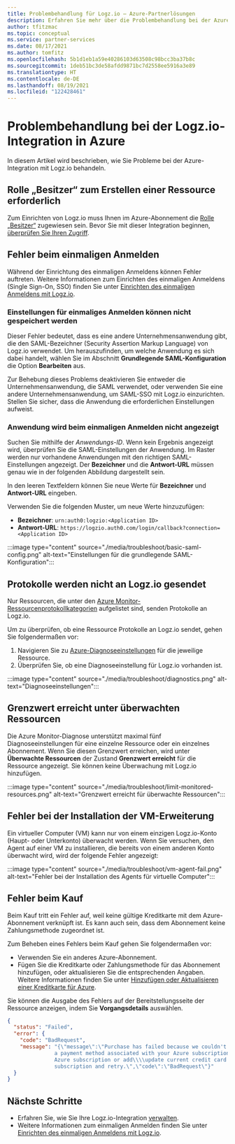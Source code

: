 ```yaml
---
title: Problembehandlung für Logz.io – Azure-Partnerlösungen
description: Erfahren Sie mehr über die Problembehandlung bei der Azure-Integration mit Logz.io.
author: tfitzmac
ms.topic: conceptual
ms.service: partner-services
ms.date: 08/17/2021
ms.author: tomfitz
ms.openlocfilehash: 5b1d1eb1a59e40286103d63508c98bcc3ba37b8c
ms.sourcegitcommit: 1deb51bc3de58afdd9871bc7d2558ee5916a3e89
ms.translationtype: HT
ms.contentlocale: de-DE
ms.lasthandoff: 08/19/2021
ms.locfileid: "122428461"
---
```

# <a name="troubleshoot-logzio-integration-with-azure"></a>Problembehandlung bei der Logz.io-Integration in Azure

In diesem Artikel wird beschrieben, wie Sie Probleme bei der Azure-Integration mit Logz.io behandeln.

## <a name="owner-role-needed-to-create-resource"></a>Rolle „Besitzer“ zum Erstellen einer Ressource erforderlich

Zum Einrichten von Logz.io muss Ihnen im Azure-Abonnement die [Rolle „Besitzer“](../../role-based-access-control/rbac-and-directory-admin-roles.md#azure-roles) zugewiesen sein. Bevor Sie mit dieser Integration beginnen, [überprüfen Sie Ihren Zugriff](../../role-based-access-control/check-access.md).

## <a name="single-sign-on-errors"></a>Fehler beim einmaligen Anmelden

Während der Einrichtung des einmaligen Anmeldens können Fehler auftreten. Weitere Informationen zum Einrichten des einmaligen Anmeldens (Single Sign-On, SSO) finden Sie unter [Einrichten des einmaligen Anmeldens mit Logz.io](setup-sso.md).

### <a name="unable-to-save-single-sign-on-settings"></a>Einstellungen für einmaliges Anmelden können nicht gespeichert werden

Dieser Fehler bedeutet, dass es eine andere Unternehmensanwendung gibt, die den SAML-Bezeichner (Security Assertion Markup Language) von Logz.io verwendet. Um herauszufinden, um welche Anwendung es sich dabei handelt, wählen Sie im Abschnitt **Grundlegende SAML-Konfiguration** die Option **Bearbeiten** aus.

Zur Behebung dieses Problems deaktivieren Sie entweder die Unternehmensanwendung, die SAML verwendet, oder verwenden Sie eine andere Unternehmensanwendung, um SAML-SSO mit Logz.io einzurichten. Stellen Sie sicher, dass die Anwendung die erforderlichen Einstellungen aufweist.

### <a name="application-not-shown-in-single-sign-on"></a>Anwendung wird beim einmaligen Anmelden nicht angezeigt

Suchen Sie mithilfe der _Anwendungs-ID_. Wenn kein Ergebnis angezeigt wird, überprüfen Sie die SAML-Einstellungen der Anwendung. Im Raster werden nur vorhandene Anwendungen mit den richtigen SAML-Einstellungen angezeigt. Der **Bezeichner** und die **Antwort-URL** müssen genau wie in der folgenden Abbildung dargestellt sein.

In den leeren Textfeldern können Sie neue Werte für **Bezeichner** und **Antwort-URL** eingeben.

Verwenden Sie die folgenden Muster, um neue Werte hinzuzufügen:

- **Bezeichner**: `urn:auth0:logzio:<Application ID>`
- **Antwort-URL**: `https://logzio.auth0.com/login/callback?connection=<Application ID>`

:::image type="content" source="./media/troubleshoot/basic-saml-config.png" alt-text="Einstellungen für die grundlegende SAML-Konfiguration":::

## <a name="logs-not-being-sent-to-logzio"></a>Protokolle werden nicht an Logz.io gesendet

Nur Ressourcen, die unter den [Azure Monitor-Ressourcenprotokollkategorien](../../azure-monitor/essentials/resource-logs-categories.md) aufgelistet sind, senden Protokolle an Logz.io.

Um zu überprüfen, ob eine Ressource Protokolle an Logz.io sendet, gehen Sie folgendermaßen vor:

1. Navigieren Sie zu [Azure-Diagnoseeinstellungen](../../azure-monitor/essentials/diagnostic-settings.md) für die jeweilige Ressource.
1. Überprüfen Sie, ob eine Diagnoseeinstellung für Logz.io vorhanden ist.

:::image type="content" source="./media/troubleshoot/diagnostics.png" alt-text="Diagnoseeinstellungen":::

## <a name="limit-reached-in-monitored-resources"></a>Grenzwert erreicht unter überwachten Ressourcen

Die Azure Monitor-Diagnose unterstützt maximal fünf Diagnoseeinstellungen für eine einzelne Ressource oder ein einzelnes Abonnement. Wenn Sie diesen Grenzwert erreichen, wird unter **Überwachte Ressourcen** der Zustand **Grenzwert erreicht** für die Ressource angezeigt. Sie können keine Überwachung mit Logz.io hinzufügen.

:::image type="content" source="./media/troubleshoot/limit-monitored-resources.png" alt-text="Grenzwert erreicht für überwachte Ressourcen":::

## <a name="vm-extension-installation-failed"></a>Fehler bei der Installation der VM-Erweiterung

Ein virtueller Computer (VM) kann nur von einem einzigen Logz.io-Konto (Haupt- oder Unterkonto) überwacht werden. Wenn Sie versuchen, den Agent auf einer VM zu installieren, die bereits von einem anderen Konto überwacht wird, wird der folgende Fehler angezeigt:

:::image type="content" source="./media/troubleshoot/vm-agent-fail.png" alt-text="Fehler bei der Installation des Agents für virtuelle Computer":::

## <a name="purchase-errors"></a>Fehler beim Kauf

Beim Kauf tritt ein Fehler auf, weil keine gültige Kreditkarte mit dem Azure-Abonnement verknüpft ist. Es kann auch sein, dass dem Abonnement keine Zahlungsmethode zugeordnet ist.

Zum Beheben eines Fehlers beim Kauf gehen Sie folgendermaßen vor:

- Verwenden Sie ein anderes Azure-Abonnement.
- Fügen Sie die Kreditkarte oder Zahlungsmethode für das Abonnement hinzufügen, oder aktualisieren Sie die entsprechenden Angaben. Weitere Informationen finden Sie unter [Hinzufügen oder Aktualisieren einer Kreditkarte für Azure](../../cost-management-billing/manage/change-credit-card.md).

Sie können die Ausgabe des Fehlers auf der Bereitstellungsseite der Ressource anzeigen, indem Sie **Vorgangsdetails** auswählen.

```json
{
  "status": "Failed",
  "error": {
    "code": "BadRequest",
    "message": "{\"message\":\"Purchase has failed because we couldn't find a valid credit card nor
               a payment method associated with your Azure subscription. Please use a different
               Azure subscription or add\\\\update current credit card or payment method for this
               subscription and retry.\",\"code\":\"BadRequest\"}"
  }
}
```

## <a name="next-steps"></a>Nächste Schritte

- Erfahren Sie, wie Sie Ihre Logz.io-Integration [verwalten](manage.md).
- Weitere Informationen zum einmaligen Anmelden finden Sie unter [Einrichten des einmaligen Anmeldens mit Logz.io](setup-sso.md).
